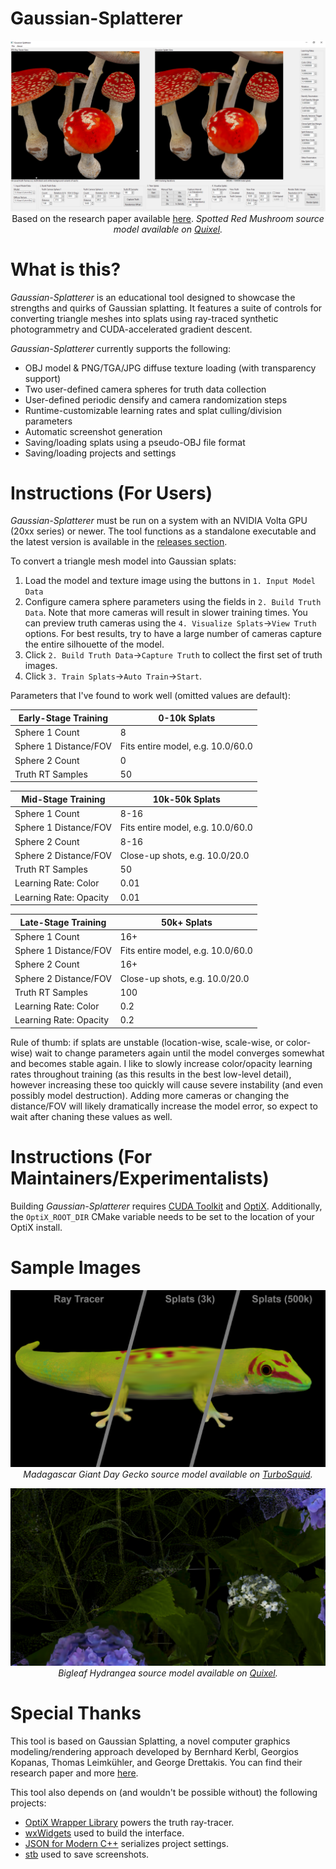 # Gaussian-Splatterer
<p align="center">
  <img src="https://github.com/osreboot/Gaussian-Splatterer/blob/master/res/example1.png" alt="">
  Based on the research paper available <a href="https://repo-sam.inria.fr/fungraph/3d-gaussian-splatting/">here</a>. <i>Spotted Red Mushroom source model available on <a href="https://quixel.com/megascans/home/">Quixel</a>.</i>
</p>

# What is this?
*Gaussian-Splatterer* is an educational tool designed to showcase the strengths and quirks of Gaussian splatting. It features a suite of controls for converting triangle meshes into splats using ray-traced synthetic photogrammetry and CUDA-accelerated gradient descent.

*Gaussian-Splatterer* currently supports the following:
- OBJ model & PNG/TGA/JPG diffuse texture loading (with transparency support)
- Two user-defined camera spheres for truth data collection
- User-defined periodic densify and camera randomization steps
- Runtime-customizable learning rates and splat culling/division parameters
- Automatic screenshot generation
- Saving/loading splats using a pseudo-OBJ file format
- Saving/loading projects and settings

# Instructions (For Users)

*Gaussian-Splatterer* must be run on a system with an NVIDIA Volta GPU (20xx series) or newer. The tool functions as a standalone executable and the latest version is available in the [releases section](https://github.com/osreboot/Gaussian-Splatterer/releases).

To convert a triangle mesh model into Gaussian splats:
1. Load the model and texture image using the buttons in `1. Input Model Data`
2. Configure camera sphere parameters using the fields in `2. Build Truth Data`. Note that more cameras will result in slower training times. You can preview truth cameras using the `4. Visualize Splats`->`View Truth` options. For best results, try to have a large number of cameras capture the entire silhouette of the model.
3. Click `2. Build Truth Data`->`Capture Truth` to collect the first set of truth images.
4. Click `3. Train Splats`->`Auto Train`->`Start`.

Parameters that I've found to work well (omitted values are default):

| Early-Stage Training | 0-10k Splats |
| --- | --- |
| Sphere 1 Count | 8 |
| Sphere 1 Distance/FOV | Fits entire model, e.g. 10.0/60.0 |
| Sphere 2 Count | 0 |
| Truth RT Samples | 50 |

| Mid-Stage Training | 10k-50k Splats |
| --- | --- |
| Sphere 1 Count | 8-16 |
| Sphere 1 Distance/FOV | Fits entire model, e.g. 10.0/60.0 |
| Sphere 2 Count | 8-16 |
| Sphere 2 Distance/FOV | Close-up shots, e.g. 10.0/20.0 |
| Truth RT Samples | 50 |
| Learning Rate: Color | 0.01 |
| Learning Rate: Opacity | 0.01 |

| Late-Stage Training | 50k+ Splats |
| --- | --- |
| Sphere 1 Count | 16+ |
| Sphere 1 Distance/FOV | Fits entire model, e.g. 10.0/60.0 |
| Sphere 2 Count | 16+ |
| Sphere 2 Distance/FOV | Close-up shots, e.g. 10.0/20.0 |
| Truth RT Samples | 100 |
| Learning Rate: Color | 0.2 |
| Learning Rate: Opacity | 0.2 |

Rule of thumb: if splats are unstable (location-wise, scale-wise, or color-wise) wait to change parameters again until the model converges somewhat and becomes stable again. I like to slowly increase color/opacity learning rates throughout training (as this results in the best low-level detail), however increasing these too quickly will cause severe instability (and even possibly model destruction). Adding more cameras or changing the distance/FOV will likely dramatically increase the model error, so expect to wait after chaning these values as well.

# Instructions (For Maintainers/Experimentalists)

Building *Gaussian-Splatterer* requires [CUDA Toolkit](https://developer.nvidia.com/cuda-downloads) and [OptiX](https://developer.nvidia.com/rtx/ray-tracing/optix). Additionally, the `OptiX_ROOT_DIR` CMake variable needs to be set to the location of your OptiX install.

# Sample Images
<p align="center">
  <img src="https://github.com/osreboot/Gaussian-Splatterer/blob/master/res/example2.png" alt="">
  <i>Madagascar Giant Day Gecko source model available on <a href="https://www.turbosquid.com/3d-models/gecko-rig-model-1181653">TurboSquid</a>.</i>
</p>

<p align="center">
  <img src="https://github.com/osreboot/Gaussian-Splatterer/blob/master/res/example3.png" alt="">
  <i>Bigleaf Hydrangea source model available on <a href="https://quixel.com/megascans/home/">Quixel</a>.</i>
</p>

# Special Thanks
This tool is based on Gaussian Splatting, a novel computer graphics modeling/rendering approach developed by Bernhard Kerbl, Georgios Kopanas, Thomas Leimkühler, and George Drettakis. You can find their research paper and more [here](https://repo-sam.inria.fr/fungraph/3d-gaussian-splatting/).

This tool also depends on (and wouldn't be possible without) the following projects:
- [OptiX Wrapper Library](https://github.com/owl-project/owl) powers the truth ray-tracer.
- [wxWidgets](https://github.com/wxWidgets/wxWidgets) used to build the interface.
- [JSON for Modern C++](https://github.com/nlohmann/json) serializes project settings.
- [stb](https://github.com/nothings/stb) used to save screenshots.
